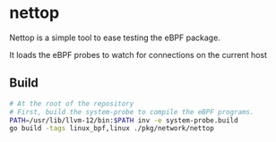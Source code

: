 # nettop

Nettop is a simple tool to ease testing the eBPF package.

It loads the eBPF probes to watch for connections on the current host

## Build

```bash
# At the root of the repository
# First, build the system-probe to compile the eBPF programs.
PATH=/usr/lib/llvm-12/bin:$PATH inv -e system-probe.build
go build -tags linux_bpf,linux ./pkg/network/nettop
```
